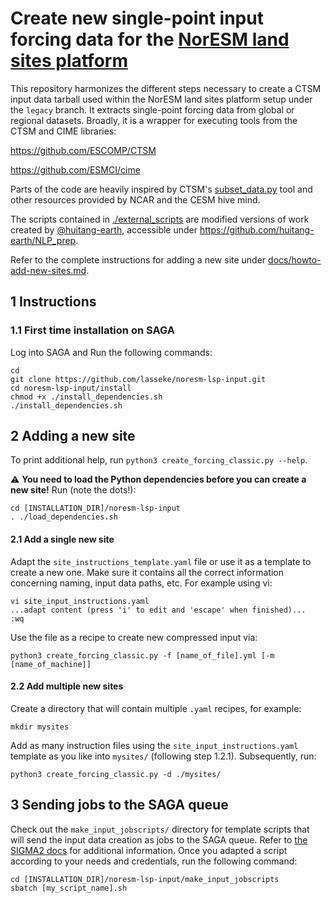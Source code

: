 # Create new single-point input forcing data for the [NorESM land sites platform](https://noresmhub.github.io/noresm-land-sites-platform/)

This repository harmonizes the different steps necessary to create a CTSM input data
tarball used within the NorESM land sites platform setup under the `legacy` branch. It extracts single-point 
forcing data from global or regional datasets. Broadly, it is a wrapper for 
executing tools from the CTSM and CIME libraries:

https://github.com/ESCOMP/CTSM

https://github.com/ESMCI/cime

Parts of the code are heavily inspired by CTSM's [subset_data.py](https://github.com/ESCOMP/CTSM/blob/master/tools/site_and_regional/subset_data.py) tool
and other resources provided by NCAR and the CESM hive mind. 

The scripts contained in [./external_scripts](https://github.com/NorESMhub/noresm-lsp-input/tree/main/external_scripts) are modified versions of work created by [@huitang-earth](https://github.com/huitang-earth/), accessible under https://github.com/huitang-earth/NLP_prep.

Refer to the complete instructions for adding a new site under [docs/howto-add-new-sites.md](https://github.com/NorESMhub/noresm-lsp-input/blob/main/docs/howto-add-new-sites.md).

## 1 Instructions

### 1.1 First time installation on SAGA
Log into SAGA and Run the following commands:
```
cd
git clone https://github.com/lasseke/noresm-lsp-input.git
cd noresm-lsp-input/install
chmod +x ./install_dependencies.sh
./install_dependencies.sh
```

## 2 Adding a new site
To print additional help, run `python3 create_forcing_classic.py --help`.

:warning: **You need to load the Python dependencies before you can create a new site!**
Run (note the dots!):
```
cd [INSTALLATION_DIR]/noresm-lsp-input
. ./load_dependencies.sh
```

#### 2.1 Add a single new site
Adapt the `site_instructions_template.yaml` file or use it as a template to create
a new one. Make sure it contains all the correct information concerning naming,
input data paths, etc. For example using vi:
```
vi site_input_instructions.yaml
...adapt content (press 'i' to edit and 'escape' when finished)...
:wq
```
Use the file as a recipe to create new compressed input via:
```
python3 create_forcing_classic.py -f [name_of_file].yml [-m [name_of_machine]]
```

#### 2.2 Add multiple new sites
Create a directory that will contain multiple `.yaml` recipes, for example:
```
mkdir mysites
```
Add as many instruction files using the `site_input_instructions.yaml` template
as you like into `mysites/` (following step 1.2.1).
Subsequently, run:
```
python3 create_forcing_classic.py -d ./mysites/
```

## 3 Sending jobs to the SAGA queue
Check out the `make_input_jobscripts/` directory for template scripts that will send the
input data creation as jobs to the SAGA queue. Refer to [the SIGMA2 docs](https://documentation.sigma2.no/jobs/job_scripts.html) for additional information. 
Once you adapted a script according to your needs and credentials, run the following command:
```
cd [INSTALLATION_DIR]/noresm-lsp-input/make_input_jobscripts
sbatch [my_script_name].sh
```
